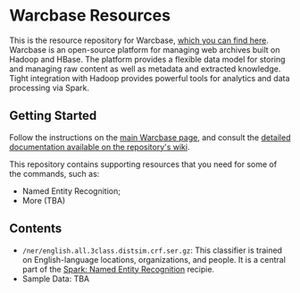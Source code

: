 # Warcbase Resources

This is the resource repository for Warcbase, [which you can find here](https://github.com/lintool/warcbase). Warcbase is an open-source platform for managing web archives built on Hadoop and HBase. The platform provides a flexible data model for storing and managing raw content as well as metadata and extracted knowledge. Tight integration with Hadoop provides powerful tools for analytics and data processing via Spark.

## Getting Started

Follow the instructions on the [main Warcbase page](https://github.com/lintool/warcbase), and consult the [detailed documentation available on the repository's wiki](https://github.com/lintool/warcbase/wiki).

This repository contains supporting resources that you need for some of the commands, such as:
- Named Entity Recognition;
- More (TBA)

## Contents

- `/ner/english.all.3class.distsim.crf.ser.gz`: This classifier is trained on English-language locations, organizations, and people. It is a central part of the [Spark: Named Entity Recognition](https://github.com/lintool/warcbase/wiki/Spark:-Named-Entity-Recognition) recipie.
- Sample Data: TBA
